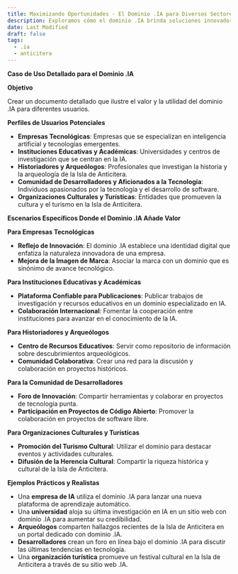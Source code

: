 ```yaml
---
title: Maximizando Oportunidades - El Dominio .IA para Diversos Sectores
description: Exploramos cómo el dominio .IA brinda soluciones innovadoras y específicas para empresas tecnológicas, académicos, historiadores, desarrolladores y organizaciones culturales.
date: Last Modified
draft: false
tags:
  - .ia
  - anticitera
---
```


**Caso de Uso Detallado para el Dominio .IA**

**Objetivo**

Crear un documento detallado que ilustre el valor y la utilidad del dominio .IA para diferentes usuarios.

**Perfiles de Usuarios Potenciales**

- **Empresas Tecnológicas**: Empresas que se especializan en inteligencia artificial y tecnologías emergentes.
- **Instituciones Educativas y Académicas**: Universidades y centros de investigación que se centran en la IA.
- **Historiadores y Arqueólogos**: Profesionales que investigan la historia y la arqueología de la Isla de Anticitera.
- **Comunidad de Desarrolladores y Aficionados a la Tecnología**: Individuos apasionados por la tecnología y el desarrollo de software.
- **Organizaciones Culturales y Turísticas**: Entidades que promueven la cultura y el turismo en la Isla de Anticitera.

**Escenarios Específicos Donde el Dominio .IA Añade Valor**

**Para Empresas Tecnológicas**

- **Reflejo de Innovación**: El dominio .IA establece una identidad digital que enfatiza la naturaleza innovadora de una empresa.
- **Mejora de la Imagen de Marca**: Asociar la marca con un dominio que es sinónimo de avance tecnológico.

**Para Instituciones Educativas y Académicas**

- **Plataforma Confiable para Publicaciones**: Publicar trabajos de investigación y recursos educativos en un dominio especializado en IA.
- **Colaboración Internacional**: Fomentar la cooperación entre instituciones para avanzar en el conocimiento de la IA.

**Para Historiadores y Arqueólogos**

- **Centro de Recursos Educativos**: Servir como repositorio de información sobre descubrimientos arqueológicos.
- **Comunidad Colaborativa**: Crear una red para la discusión y colaboración en proyectos históricos.

**Para la Comunidad de Desarrolladores**

- **Foro de Innovación**: Compartir herramientas y colaborar en proyectos de tecnología punta.
- **Participación en Proyectos de Código Abierto**: Promover la colaboración en proyectos de software libre.

**Para Organizaciones Culturales y Turísticas**

- **Promoción del Turismo Cultural**: Utilizar el dominio para destacar eventos y actividades culturales.
- **Difusión de la Herencia Cultural**: Compartir la riqueza histórica y cultural de la Isla de Anticitera.

**Ejemplos Prácticos y Realistas**

- Una **empresa de IA** utiliza el dominio .IA para lanzar una nueva plataforma de aprendizaje automático.
- Una **universidad** aloja su última investigación en IA en un sitio web con dominio .IA para aumentar su credibilidad.
- **Arqueólogos** comparten hallazgos recientes de la Isla de Anticitera en un portal dedicado con dominio .IA.
- **Desarrolladores** crean un foro en línea bajo el dominio .IA para discutir las últimas tendencias en tecnología.
- Una **organización turística** promueve un festival cultural en la Isla de Anticitera a través de su sitio web .IA.